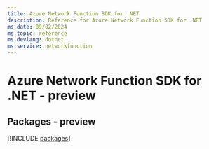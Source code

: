 ```yaml
---
title: Azure Network Function SDK for .NET
description: Reference for Azure Network Function SDK for .NET
ms.date: 09/02/2024
ms.topic: reference
ms.devlang: dotnet
ms.service: networkfunction
---
```

# Azure Network Function SDK for .NET - preview
## Packages - preview
[!INCLUDE [packages](network-function-index.md)]